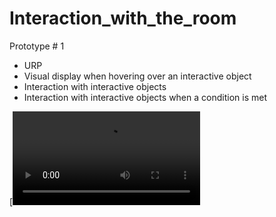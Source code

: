 # Interaction_with_the_room

Prototype # 1

- URP
- Visual display when hovering over an interactive object
- Interaction with interactive objects
- Interaction with interactive objects when a condition is met


[![Watch the video](https://github.com/Alex21Sav/Interaction_with_the_room/blob/main/bandicam%202022-08-21%2014-01-41-401.mp4)
